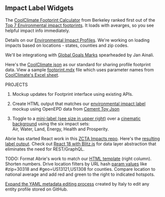 ## Impact Label Widgets

<!--
<ol>
<li>
</li>
</ol>
-->

The [CoolClimate Footprint Calculator](https://coolclimate.org/calculator) from Berkeley ranked first out of the [Top 7 Environmental impact footprints](https://footprinthero.com/best-carbon-footprint-calculators).  It loads with avearges, so you see helpful impact info immediately.

Details on our [Environmental Impact Profiles](../../io/template/).  We're working on loading impacts based on locations - states, counties and zip codes.  

We'll be integrationg with [Global Goals Marks](https://globalgoalsmarks.org/app/) spearheaded by Jan Ainali.  

Here's the [CoolClimate json](https://github.com/localsite/engine-storybook/blob/master/public/static/json/coolclimate-family.json) as our standard for sharing profile footprint data. View a sample [footprint.mdx](../../localsite/impact/) file which uses parameter names from [CoolClimate's Excel sheet](https://api-central.berkeley.edu/api/11).

PROJECTS

1. Mockup updates for Footprint interface using existing APIs.  

2. Create HTML output that matches our [environmental impact label](../../io/template/) mockup using OpenEPD data from [Cement Toy Json](../template/feed/toy100.json)

3. Toggle to a <a href="../../apps/">mini-label (see size in upper right)</a> over a <a href="../../community/projects/#cinematic">cinematic background</a> using the six impact sets:  
Air, Water, Land, Energy, Health and Prosperity.

<!--
Here's a [blank starter for building TypeScript apps](https://stackblitz.com/edit/typescript) within [stackblitz.com](https://stackblitz.com)
-->

Abrie has started React work in this <a href="https://github.com/abrie/zctaimpacts">ZCTA Impacts repo</a>. Here's the <a href="https://zctaimpacts.abrie.dev/#zip=30318">resulting label output</a>. Check out [React 18 with Blitz.js](https://blitzjs.com) for data layer abstraction that eliminates the need for REST/GraphQL.

TODO: Format Abrie's work to match our [HTML template](../../io/template/) (right column). Shorten numbers. Drive location filters by URL hash [param values](../../localsite/) like #zip=30318 and #geo=US13121,US1308 for counties. Compare location to national average and add red and green to the right to indicated hotspots.



[Expand the YAML metadata editing process](../../community/projects/#profile-editor) created by Italy to edit any entity profile stored on GitHub.

<div style="display:none" class="local">

Update our [3.0 Mockup](../../../apps/smm/) to apply labels for communities, companies, products and individuals.<br><br> 

<a href="https://www.figma.com/file/mVZUSQCMBsIMu9bp7Y8qsS/Impact-Footprint?node-id=0%3A1" target="fig">Contribute to Figma Mockup</a>
Get started contributing to the design process in React:<br><br>

Start by forking and cloning our [Engine-Storybook](https://github.com/localsite/engine-storybook) repo.
</div>




